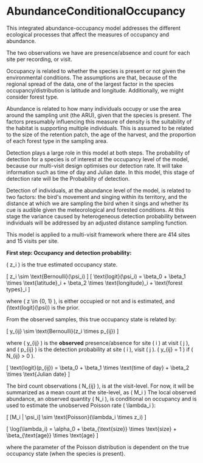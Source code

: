 # AbundanceConditionalOccupancy

This integrated abundance-occupancy model addresses the different ecological processes that affect the measures of occupancy and abundance.

The two observations we have are presence/absence and count for each site per recording, or visit.

Occupancy is related to whether the species is present or not given the environmental conditions. The assumptions are that, because of the regional spread of the data, one of the largest factor in the species occupancy/distribution is latitude and longitude. Additionally, we might consider forest type.

Abundance is related to how many individuals occupy or use the area around the sampling unit (the ARU), given that the species is present. The factors presumably influencing this measure of density is the suitability of the habitat is supporting multiple individuals. This is assumed to be related to the size of the retention patch, the age of the harvest, and the proportion of each forest type in the sampling area.

Detection plays a large role in this model at both steps. The probability of detection for a species is of interest at the occupancy level of the model, because our multi-visit design optimises our detection rate. It will take information such as time of day and Julian date. In this model, this stage of detection rate will be the Probability of detection.

Detection of individuals, at the abundance level of the model, is related to two factors: the bird's movement and singing within its territory, and the distance at which we are sampling the bird when it sings and whether its cue is audible given the meteorological and forested conditions. At this stage the variance caused by heterogeneous detection probability between individuals will be addressed by an adjusted distance sampling function.

This model is applied to a multi-visit framework where there are 414 sites and 15 visits per site.

**First step: Occupancy and detection probability:**

\( z_i \) is the true estimated occupancy state.

\[
z_i \sim \text{Bernoulli}(\psi_i)
\]
\[
\text{logit}(\psi_i) = \beta_0 + \beta_1 \times \text{latitude}_i + \beta_2 \times \text{longitude}_i + \text{forest types}_i
\]

where \( z \in \{0, 1\} \), is either occupied or not and is estimated, and \(\text{logit}(\psi)\) is the prior.

From the observed samples, this true occupancy state is related by:

\[
y_{ij} \sim \text{Bernoulli}(z_i \times p_{ij})
\]

where \( y_{ij} \) is the **observed** presence/absence for site \( i \) at visit \( j \), and \( p_{ij} \) is the detection probability at site \( i \), visit \( j \). \( y_{ij} = 1 \) if \( N_{ij} > 0 \).

\[
\text{logit}(p_{ij}) = \beta_0 + \beta_1 \times \text{time of day} + \beta_2 \times \text{Julian date}
\]

The bird count observations \( N_{ij} \), is at the visit-level. For now, it will be summarized as a mean count at the site-level, as \( M_i \)
The local observed abundance, an observed quantity \( N_i \), is conditional on occupancy and is used to estimate the unobserved Poisson rate \( \lambda_i \):

\[
[M_i | \psi_i] \sim \text{Poisson}(\lambda_i \times z_i)
\]

\[
\log(\lambda_i) = \alpha_0 + \beta_{\text{size}} \times \text{size} + \beta_{\text{age}} \times \text{age}
\]

where the parameter of the Poisson distribution is dependent on the true occupancy state (when the species is present).
